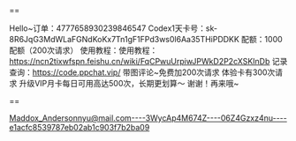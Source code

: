 ==

Hello~订单：4777658930239846547
Codex1天卡号：sk-8R6JqG3MdWLaFGNdKoKx7Tn1gF1FPd3ws0l6Aa35THiPDDKK
配额：1000配额（200次请求）
使用教程：使用教程：https://ncn2tixwfspn.feishu.cn/wiki/FqCPwuUrpiwJPWkD2P2cXSKInDb
记录查询：https://code.ppchat.vip/
带图评论~免费加200次请求
体验卡有300次请求
升级VIP月卡每日可用高达500次，长期更划算～
谢谢！再来哦~

==

Maddox_Andersonnyu@mail.com----3WycAp4M674Z----06Z4Gzxz4nu----e1acfc8539787eb02ab1c903f7b2ba09